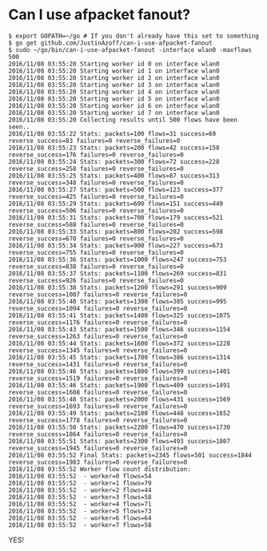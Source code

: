 # Can I use afpacket fanout?

    $ export GOPATH=~/go # If you don't already have this set to something
    $ go get github.com/JustinAzoff/can-i-use-afpacket-fanout
    $ sudo ~/go/bin/can-i-use-afpacket-fanout -interface wlan0 -maxflows 500
    2016/11/08 03:55:20 Starting worker id 0 on interface wlan0
    2016/11/08 03:55:20 Starting worker id 1 on interface wlan0
    2016/11/08 03:55:20 Starting worker id 2 on interface wlan0
    2016/11/08 03:55:20 Starting worker id 3 on interface wlan0
    2016/11/08 03:55:20 Starting worker id 4 on interface wlan0
    2016/11/08 03:55:20 Starting worker id 5 on interface wlan0
    2016/11/08 03:55:20 Starting worker id 6 on interface wlan0
    2016/11/08 03:55:20 Starting worker id 7 on interface wlan0
    2016/11/08 03:55:20 Collecting results until 500 flows have been seen..
    2016/11/08 03:55:22 Stats: packets=100 flows=31 success=69 reverse_success=83 failures=0 reverse_failures=0
    2016/11/08 03:55:23 Stats: packets=200 flows=42 success=158 reverse_success=176 failures=0 reverse_failures=0
    2016/11/08 03:55:24 Stats: packets=300 flows=72 success=228 reverse_success=258 failures=0 reverse_failures=0
    2016/11/08 03:55:25 Stats: packets=400 flows=87 success=313 reverse_success=348 failures=0 reverse_failures=0
    2016/11/08 03:55:27 Stats: packets=500 flows=123 success=377 reverse_success=425 failures=0 reverse_failures=0
    2016/11/08 03:55:29 Stats: packets=600 flows=151 success=449 reverse_success=506 failures=0 reverse_failures=0
    2016/11/08 03:55:31 Stats: packets=700 flows=179 success=521 reverse_success=588 failures=0 reverse_failures=0
    2016/11/08 03:55:33 Stats: packets=800 flows=202 success=598 reverse_success=670 failures=0 reverse_failures=0
    2016/11/08 03:55:34 Stats: packets=900 flows=227 success=673 reverse_success=755 failures=0 reverse_failures=0
    2016/11/08 03:55:36 Stats: packets=1000 flows=247 success=753 reverse_success=838 failures=0 reverse_failures=0
    2016/11/08 03:55:37 Stats: packets=1100 flows=269 success=831 reverse_success=926 failures=0 reverse_failures=0
    2016/11/08 03:55:38 Stats: packets=1200 flows=291 success=909 reverse_success=1007 failures=0 reverse_failures=0
    2016/11/08 03:55:40 Stats: packets=1300 flows=305 success=995 reverse_success=1094 failures=0 reverse_failures=0
    2016/11/08 03:55:41 Stats: packets=1400 flows=325 success=1075 reverse_success=1176 failures=0 reverse_failures=0
    2016/11/08 03:55:43 Stats: packets=1500 flows=346 success=1154 reverse_success=1263 failures=0 reverse_failures=0
    2016/11/08 03:55:44 Stats: packets=1600 flows=372 success=1228 reverse_success=1345 failures=0 reverse_failures=0
    2016/11/08 03:55:45 Stats: packets=1700 flows=386 success=1314 reverse_success=1431 failures=0 reverse_failures=0
    2016/11/08 03:55:46 Stats: packets=1800 flows=399 success=1401 reverse_success=1519 failures=0 reverse_failures=0
    2016/11/08 03:55:46 Stats: packets=1900 flows=409 success=1491 reverse_success=1608 failures=0 reverse_failures=0
    2016/11/08 03:55:48 Stats: packets=2000 flows=431 success=1569 reverse_success=1693 failures=0 reverse_failures=0
    2016/11/08 03:55:49 Stats: packets=2100 flows=448 success=1652 reverse_success=1778 failures=0 reverse_failures=0
    2016/11/08 03:55:50 Stats: packets=2200 flows=470 success=1730 reverse_success=1864 failures=0 reverse_failures=0
    2016/11/08 03:55:51 Stats: packets=2300 flows=493 success=1807 reverse_success=1945 failures=0 reverse_failures=0
    2016/11/08 03:55:52 Final Stats: packets=2345 flows=501 success=1844 reverse_success=1983 failures=0 reverse_failures=0
    2016/11/08 03:55:52 Worker flow count distribution:
    2016/11/08 03:55:52  - worker=0 flows=54
    2016/11/08 03:55:52  - worker=1 flows=79
    2016/11/08 03:55:52  - worker=2 flows=44
    2016/11/08 03:55:52  - worker=3 flows=58
    2016/11/08 03:55:52  - worker=4 flows=71
    2016/11/08 03:55:52  - worker=5 flows=73
    2016/11/08 03:55:52  - worker=6 flows=64
    2016/11/08 03:55:52  - worker=7 flows=58


YES!
